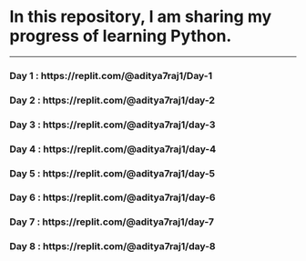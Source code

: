 # In this repository, I am sharing my progress of learning Python.

---

<h3>Day 1 : https://replit.com/@aditya7raj1/Day-1</h3>
<h3>Day 2 : https://replit.com/@aditya7raj1/day-2</h3>
<h3>Day 3 : https://replit.com/@aditya7raj1/day-3</h3>
<h3>Day 4 : https://replit.com/@aditya7raj1/day-4</h3>
<h3>Day 5 : https://replit.com/@aditya7raj1/day-5</h3>
<h3>Day 6 : https://replit.com/@aditya7raj1/day-6</h3>
<h3>Day 7 : https://replit.com/@aditya7raj1/day-7</h3>
<h3>Day 8 : https://replit.com/@aditya7raj1/day-8</h3>
